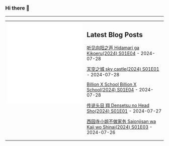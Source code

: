 ### Hi there 👋

<!--
**etng/etng** is a ✨ _special_ ✨ repository because its `README.md` (this file) appears on your GitHub profile.

Here are some ideas to get you started:

- 🔭 I’m currently working on ...
- 🌱 I’m currently learning ...
- 👯 I’m looking to collaborate on ...
- 🤔 I’m looking for help with ...
- 💬 Ask me about ...
- 📫 How to reach me: ...
- 😄 Pronouns: ...
- ⚡ Fun fact: ...
-->


---

<table>
<tr>
<td valign="top" width="50%">
<img src="metrics.svg" alt="Metric" />
</td>
<td valign="top" width="50%">

## Latest Blog Posts
<!-- blog start -->
[听见向阳之声 Hidamari ga Kikoeru(2024) S01E04](http://www.fanxinzhui.com/rr/2573#S01E04) - 2024-07-28

[天空之城 sky castle(2024) S01E01](http://www.fanxinzhui.com/rr/2583#S01E01) - 2024-07-28

[Billion X School Billion X School(2024) S01E04](http://www.fanxinzhui.com/rr/2574#S01E04) - 2024-07-28

[传说头目 翔 Densetsu no Head Sho(2024) S01E01](http://www.fanxinzhui.com/rr/2582#S01E01) - 2024-07-27

[西园寺小姐不做家务 Saionjisan wa Kaji wo Shinai(2024) S01E03](http://www.fanxinzhui.com/rr/2578#S01E03) - 2024-07-26
<!-- blog end -->

</td></tr></table>

